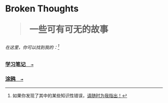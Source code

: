 # Broken Thoughts<br /><blockquote>一些可有可无的故事</blockquote>

###### 在这里，你可以找到我的：[^issues]

### [学习笔记&emsp;`→`](notebook)

### [涂鸦&emsp;`→`](doddles)

[^issues]: 如果你发现了其中的某些知识性错误，[请随时为我指出！](https://github.com/KrLite/BrokenThoughts/issues)
